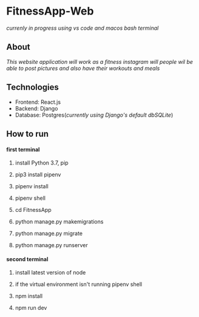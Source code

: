 # FitnessApp-Web
*currenly in progress*
*using vs code and macos bash terminal*

## About
*This website application will work as a fitness instagram will people wil be able to post pictures and also have their workouts and meals*

## Technologies
* Frontend: React.js
* Backend: Django
* Database: Postgres(*currently using Django's default dbSQLite*)

## How to run
#### first terminal

1. install Python 3.7, pip 

1. pip3 install pipenv

1. pipenv install

1. pipenv shell

1. cd FitnessApp

1. python manage.py makemigrations

1. python manage.py migrate

1. python manage.py runserver

#### second terminal

1. install latest version of node

1. if the virtual environment isn't running pipenv shell

1. npm install

1. npm run dev
